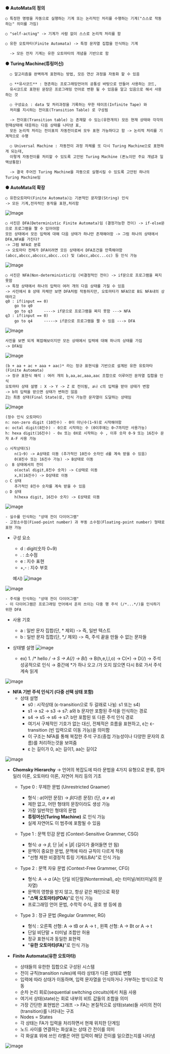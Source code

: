 
**● AutoMata의 정의**

    ○ 특정한 명령을 자동으로 실행하는 기계 또는 논리적인 처리를 수행하는 기계("스스로 작동하는" 의미를 가짐)

    ○ "self-acting" -> 기계가 사람 없이 스스로 논리적 처리를 함

    ○ 유한 오토마타(Finite Automata) -> 특정 문자열 집합을 인식하는 기계

      -> 모든 전자 기계는 유한 오토마타의 개념을 기반으로 함

**● Turing Machine(튜링머신)**

      ○ 알고리즘을 완벽하게 표현하는 방법, 모든 연산 과정을 자동화 할 수 있음

      ○ **유사코드** : 현존하는 프로그래밍언어의 공통성 바탕으로 만들어 사용하는 코드, 
      유사코드로 표현된 문장은 프로그래밍 언어로 변환 될 수 있음을 알고 있음으로 해서 사용하는 것

      ○ 구성요소 : data 및 처리과정을 기록하는 무한 테이프(Infinite Tape) 와
      처리를 지시하는 전이표(Transition Table) 로 구성됨

      -> 전이표(Transition table) 는 존재할 수 있는(유한개의) 모든 현재 상태와 각각의 현재상태에 대응하는 다음 상태를 나타낸 표, 
      모든 논리적 처리는 전이표의 자동전이로써 모두 표현 가능하다고 함 -> 논리적 처리를 기계적으로 수행

      ○ Universal Machine : 자동전이 과정 자체를 또 다시 Turing Machine으로 표현하게 되는데, 
      이렇게 자동전이를 처리할 수 있도록 고안된 Turing Machine (폰노이만 주요 개념과 일맥상통함)

      -> 결국 주어진 Turing Machine을 자동으로 실행시킬 수 있도록 고안된 하나의 Turing Machine임

**● AutoMata의 확장**

    ○ 유한오토마타(Finite Automata)는 기본적인 문자열(String) 인식
    -> 모든 기계,전자적인 동작을 표현,처리함

   ![Image](https://github.com/user-attachments/assets/d1977bfc-091f-476c-9ec0-dd480cf9a0f7)

    ○ 사진은 DFA(Deterministic Finite Automata)임 (결정가능한 전이) -> if-else문으로 프로그램을 짤 수 있어야함
    모든 상태에서 모든 입력에 대해 다음 상태가 하나만 존재해야함 -> 그럼 하나의 상태에서 DFA,NFA를 가진다?
    -> 그럼 NFA로 분류
    -> 오토마타 전체가 DFA이려면 모든 상태에서 DFA조건을 만족해야함
    (abcc,abccc,abcccc,abcc..cc) 및 (abcc,abcc...cc) 등 인식 가능

![Image](https://github.com/user-attachments/assets/0929136a-15e1-4b4b-bc83-61fcc4aa36b7)

    ○ 사진은 NFA(Non-deterministic)임 (비결정적인 전이) -> if문으로 프로그램을 짜지 못함
    -> 특정 상태에서 하나의 입력이 여러 개의 다음 상태를 가질 수 있음
    -> 사진에서 B 상태 자체만 보면 DFA처럼 작동하지만, 오토마타가 NFA므로 B도 NFA내의 상태라고 
    q0 : if(input == 0) 
        go to q0
        go to q3     ----> if문으로 프로그램을 짜지 못함 ---> NFA
    q3 : if(input == 0)
        go to q4     -----> if문으로 프로그램을 짤 수 있음 ---> DFA

![Image](https://github.com/user-attachments/assets/76a40bf0-36a5-46d6-9559-f8c5d98288c3)

    사진을 보면 되게 복잡해보이지만 모든 상태에서 입력에 대해 하나의 상태를 가짐
    -> DFA임
    
![Image](https://github.com/user-attachments/assets/44a48248-24ff-462a-97b5-803a29a37605)

    (b + aa + ac + aaa + aac)* 라는 정규 표현식을 기반으로 설계된 유한 유토마타(Finite Automata)
    -> 정규 표현식 해석 : 여러 개의 b,aa,ac,aaa,aac 조합으로 이루어진 문자열 집합을 인식
    오토마타 상태 설명 : X -> Y -> Z 로 전이됨, a나 c의 입력을 받아 상태가 변함
    -> b의 입력을 받으면 상태가 변하진 않음 
    Z는 최종 상태(Final State)로, 인식 가능한 문자열이 도달하는 상태임

![Image](https://github.com/user-attachments/assets/e7b07ccb-94fd-4ffb-a85d-362293c67a85)

    (정수 인식 오토마타)
    n: non-zero digit (10진수) - 0이 아닌수(1~9)로 시작해야함
    o: octal digit(8진수) - 0으로 시작하는 수 (0이후에는 0~7까지만 사용가능)
    h: hexa digit(16진수) - 0x 또는 0X로 시작하는 수 , 이후 숫자 0-9 또는 16진수 문자 A-F 사용 가능

    ○ 시작상태(S)
        n(1~9) -> A상태로 이동 (추가적인 10진수 숫자인 d를 계속 받을 수 있음)
        0(8진수 또는 16진수 가능) -> B상태로 이동
    ○  B 상태에서의 전이
        o(octal digit,8진수 숫자) -> C상태로 이동
        x,X(16진수) -> D상태로 이동
    ○ C 상태
        추가적인 8진수 숫자를 계속 받을 수 있음
    ○ D 상태
        h(hexa digit, 16진수 숫자) -> E상태로 이동
        

![image](https://github.com/user-attachments/assets/fe3c8323-4f81-4ee7-9f29-9be1ca1e7e18)

    - 실수를 인식하는 "상태 전이 다이어그램"
    - 고정소수점(Fixed-point number) 과 부동 소수점(Floating-point number) 형태로 표현 가능
- 구성 요소
  - d : digit(숫자 0~9)
  - . : 소수점
  - e : 지수 표현
  - +,- : 지수 부호

  예시)
![image](https://github.com/user-attachments/assets/891f7357-0801-48c5-bcff-067d2fa7ffce)


![image](https://github.com/user-attachments/assets/949a3a00-876c-40d1-b0cd-5c1a792c422d)

    - 주석을 인식하는 "상태 전이 다이어그램"
    - 이 다이어그램은 프로그래밍 언어에서 흔히 쓰이는 다중 행 주석 (/*...*/)을 인식하기 위한 DFA
- 사용 기호
  - a : 일반 문자 집합(단, * 제외) -> 즉, 일반 텍스트
  - b : 일반 문자 집합(단, *,/ 제외) -> 즉, 주석 끝을 만들 수 없는 문자들
 
- 상태별 설명
![image](https://github.com/user-attachments/assets/57c12962-83d4-41c2-b383-451c73f08723)

  - ex) 1. /* hello */
    -> S -> A(/) -> B(*) -> B(h,e,l,l,o) -> C(*) -> D(/) -> 주석 성공적으로 인식
    → 중간에 *가 하나 오고 /가 오지 않으면 다시 B로 가서 주석 계속 읽게 

![image](https://github.com/user-attachments/assets/c0363537-7e6b-4256-af00-26a0fb78bcb3)

- **NFA 기반 주석 인식기 (다중 선택 상태 포함)**
    - 상태 설명
      - s0 : 시작상태 (ε-transition으로 두 갈래로 나뉨: s1 또는 s4)
      - s1 → s2 → s3 → s7: a와 b 문자만 포함된 주석을 인식하는 경로
      - s4 → s5 → s6 → s7: b만 포함된 또 다른 주석 인식 경로
      - 여기서 구체적인 기호가 없는 대신, 전체적은 흐름을 표현하고, ε는 ε-transition (빈 입력으로 이동 가능)을 의미함
      - 이 구조는 NFA를 통해 복잡한 주석 구조(중첩 가능성이나 다양한 문자의 흐름)를 처리하는것을 보여줌
      - ε 는 길이가 0, a는 길이1, aa는 길이2

![image](https://github.com/user-attachments/assets/04bb2c32-5d70-4134-8738-05b6ac8ef8bb)
- **Chomsky Hierarchy**
 -> 언어의 복잡도에 따라 문법을 4가지 유형으로 분류, 컴파일러 이론, 오토마타 이론, 자연어 처리 등의 기초 
    - Type 0 : 무제한 문법 (Unrestricted Graamer)
        - 형식 :  𝛼(어떤 문장) → 𝛽(다른 문장) (단, 𝛼 ≠ ∅)
        - 제한 없고, 어떤 형태의 문장이라도 생성 가능
        - 가장 일반적인 형태의 문법
        - **튜링머신(Turing Machine)** 로 인식 가능
        - 실제 자연어도 이 범주에 포함될 수 있음

     - Type 1 : 문맥 민감 문법 (Context-Sensitive Grammer, CSG)
        - 형식: 𝛼 → 𝛽, 단 |𝛼| ≤ |𝛽| (길이가 줄어들면 안 됨)
        - 문맥이 중요한 문법, 문맥에 따라 규칙이 다르게 적용
        - "선형 제한 비결정적 튜링 기계(LBA)"로 인식 가능

     - Type 2 : 문맥 자유 문법 (Context-Free Grammer, CFG)
        - 형식: A → 𝛼 (A는 단일 비단말(Nonterminal), 𝛼는 터미널/비터미널의 문자열)
        - 문맥의 영향을 받지 않고, 항상 같은 패턴으로 확장
        - "**스택 오토마타(PDA)**"로 인식 가능
        - 프로그래밍 언어 문법, 수학적 수식, 괄호 쌍 등에 씀
      
     - Type 3 : 정규 문법 (Regular Grammer, RG)
        - 형식 :  오른쪽 선형: A → tB or A → t , 왼쪽 선형: A → Bt or A → t
        - 단일 비단말 + 터미널 조합만 허용
        - 정규 표현식과 동일한 표현력
        - "**유한 오토마타(FA)**"로 인식 가능

- **Finite Automata(유한 오토마타)**
    - 상태들의 유한한 집합으로 구성된 시스템
    - 전이 규칙(transition rules)에 따라 상태가 다른 상태로 변함
    - 입력에 따라 상태가 이동하며, 입력 문자열을 인식하거나 거부하는 방식으로 작동
    - 순차 논리 회로(sequential switching circuits)에서 처음 사용
    - 여기서 상태(state)는 회로 내부의 비트 값들의 조합을 의미
    - 가장 간단한 표현법은 그래프 -> FA는 본질적으로 상태(state)들 사이의 전이(transition)를 나타내는 구조
    - Nodes = States
    - 각 상태는 FA가 입력을 처리하면서 현재 위치한 단계임
    - 노드 사이를 연결하는 화살표는 상태 간 전이를 의미
    - 각 화살표 위에 쓰인 라벨은 어떤 입력이 해당 전이를 일으켰는지를 나타냄

![image](https://github.com/user-attachments/assets/84a84236-f7cd-4aa7-93b0-d0f601bbafe2)


  




